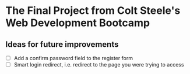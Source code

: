 # The Final Project from Colt Steele's Web Development Bootcamp

## Ideas for future improvements
- [ ] Add a confirm password field to the register form
- [ ] Smart login redirect, i.e. redirect to the page you were trying to access
